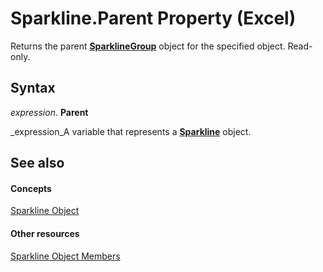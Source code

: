 
# Sparkline.Parent Property (Excel)

Returns the parent  **[SparklineGroup](cc694d97-a3d3-3473-2e37-0ede67b97680.md)** object for the specified object. Read-only.


## Syntax

 _expression_. **Parent**

 _expression_A variable that represents a  **[Sparkline](46951c4f-0eaa-9ce6-9703-eb3c632ea9b1.md)** object.


## See also


#### Concepts


 [Sparkline Object](46951c4f-0eaa-9ce6-9703-eb3c632ea9b1.md)
#### Other resources


 [Sparkline Object Members](b5a704ce-27ff-e928-e2e3-dbe50788374d.md)
